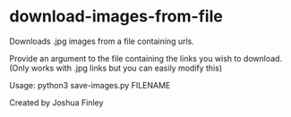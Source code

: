 # download-images-from-file
Downloads .jpg images from a file containing urls.

Provide an argument to the file containing the links you wish to download.
(Only works with .jpg links but you can easily modify this)

Usage:
python3 save-images.py FILENAME

Created by Joshua Finley
